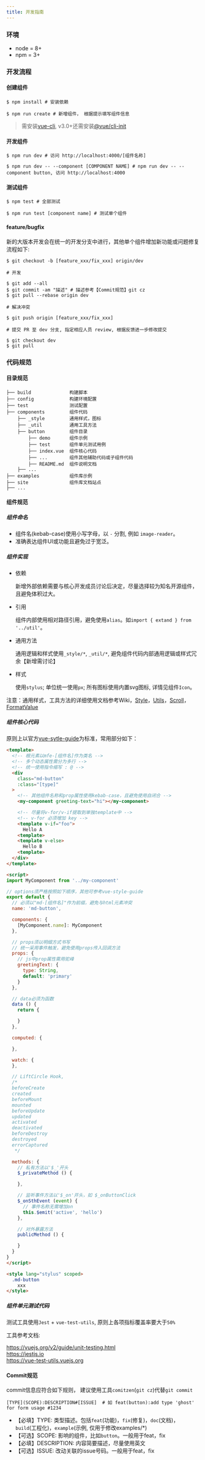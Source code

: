 ```yaml
---
title: 开发指南
---
```


### 环境

* node = 8+
* npm = 3+

### 开发流程

#### 创建组件

```shell
$ npm install # 安装依赖

$ npm run create # 新增组件， 根据提示填写组件信息
```
> 需安装[vue-cli](https://cli.vuejs.org/), v3.0+还需安装[@vue/cli-init](https://www.npmjs.com/package/@vue/cli-init)

#### 开发组件
```shell
$ npm run dev # 访问 http://localhost:4000/[组件名称]

$ npm run dev -- --component [COMPONENT NAME] # npm run dev -- --component button, 访问 http://localhost:4000
```

#### 测试组件
```shell
$ npm test # 全部测试

$ npm run test [component name] # 测试单个组件
```
#### feature/bugfix

新的大版本开发会在统一的开发分支中进行，其他单个组件增加新功能或问题修复流程如下:

```shell
$ git checkout -b [feature_xxx/fix_xxx] origin/dev

# 开发

$ git add --all
$ git commit -am "描述" # 描述参考【Commit规范】git cz
$ git pull --rebase origin dev

# 解决冲突

$ git push origin [feature_xxx/fix_xxx]

# 提交 PR 至 dev 分支, 指定相应人员 review, 根据反馈进一步修改提交

$ git checkout dev
$ git pull

```
### 代码规范

#### 目录规范
```
├── build              构建脚本
├── config             构建环境配置
├── test               测试配置
├── components         组件代码
    ├── _style         通用样式，图标
    ├── _util          通用工具方法
    ├── button         组件目录
        ├── demo       组件示例
        ├── test       组件单元测试用例
        ├── index.vue  组件核心代码
        ├── ...        组件其他辅助代码或子组件代码
        ├── README.md  组件说明文档
    ├── ...
├── examples           组件库示例
├── site               组件库文档站点
├── ...
```

#### 组件规范

##### 组件命名
* 组件名(kebab-case)使用小写字母，以 `-` 分割, 例如 `image-reader`。
* 准确表达组件UI或功能且避免过于宽泛。

##### 组件实现
* 依赖

  新增外部依赖需要与核心开发成员讨论后决定，尽量选择较为知名开源组件，且避免体积过大。
* 引用

  组件内部使用相对路径引用，避免使用`alias`。如`import { extand } from '../util'`。
* 通用方法

  通用逻辑和样式使用`_style/*`, `_util/*`, 避免组件代码内部通用逻辑或样式冗余【新增需讨论】

* 样式

  使用`stylus`; 单位统一使用`px`; 所有图标使用内置svg图标, 详情见组件`Icon`。

注意：通用样式，工具方法的详细使用文档参考Wiki，[Style](https://github.com/didi/mand-mobile/wiki/Style)，[Utils](https://github.com/didi/mand-mobile/wiki/Utils)，[Scroll](https://github.com/didi/mand-mobile/wiki/Scroll)，[FormatValue](https://github.com/didi/mand-mobile/wiki/FormatValue)

##### 组件核心代码

原则上以官方[vue-sytle-guide](https://vuejs.org/v2/style-guide/#Component-instance-options-order-recommended)为标准，常用部分如下：

```html
<template>
  <!-- 根元素以mfe-[组件名]作为类名 -->
  <!-- 多个动态属性需分为多行 -->
  <!-- 统一使用指令缩写 : @ -->
  <div
    class="md-button"
    :class="[type]"
  >
    <!-- 其他组件名称和prop属性使用kebab-case，且避免使用自闭合 -->
    <my-component greeting-text="hi"></my-component>

    <!-- 尽量将v-for/v-if提取到单独template中 -->
    <!-- v-for 必须增加 key -->
    <template v-if="foo">
      Hello A
    <template>
    <template v-else>
      Hello B
    <template>
  </div>
</template>

<script>
import MyComponent from '../my-component'

// options须严格按照如下顺序，其他可参考vue-style-guide
export default {
  // 必须以"md-[组件名]"作为前缀，避免与html元素冲突
  name: 'md-button',

  components: {
    [MyComponent.name]: MyComponent
  },

  // props须以明细方式书写
  // 统一采用事件触发，避免使用props传入回调方法
  props: {
    // js中prop属性需用驼峰
    greetingText: {
      type: String,
      default: 'primary'
    }
  },

  // data必须为函数
  data () {
    return {

    }
  },

  computed: {

  },

  watch: {
  },

  // LiftCircle Hook,
  /*
  beforeCreate
  created
  beforeMount
  mounted
  beforeUpdate
  updated
  activated
  deactivated
  beforeDestroy
  destroyed
  errorCaptured
   */

  methods: {
    // 私有方法以'$_'开头
    $_privateMethod () {

    },

    // 监听事件方法以'$_on'开头，如 $_onButtonClick
    $_onSthEvent (event) {
      // 事件名称无需增加on
      this.$emit('active', 'hello')
    },

    // 对外暴露方法
    publicMethod () {

    }
  }
}
</script>

<style lang="stylus" scoped>
  .md-button
    xxx
</style>
```
##### 组件单元测试代码

测试工具使用`Jest` + `vue-test-utils`, 原则上各项指标覆盖率要大于`50%`

工具参考文档:

<a href="https://vuejs.org/v2/guide/unit-testing.html" target="_blank">https://vuejs.org/v2/guide/unit-testing.html</a><br>
<a href="https://jestjs.io/docs/getting-started.html" target="_blank">https://jestjs.io</a><br>
<a href="https://vue-test-utils.vuejs.org" target="_blank">https://vue-test-utils.vuejs.org</a>

#### Commit规范

commit信息应符合如下规则， 建议使用工具`comitzen`(`git cz`)代替`git commit`

```shell
[TYPE](SCOPE):DESCRIPTION#[ISSUE]  # 如 feat(button):add type 'ghost' for form usage #1234
```

* 【必填】TYPE: 类型描述。包括`feat`(功能)，`fix`(修复)，`doc`(文档)，`build`(工程化)，`example`(示例, 仅用于修改examples/*)
* 【可选】SCOPE: 影响的组件，比如`button`。一般用于feat，fix
* 【必填】DESCRIPTION: 内容简要描述，尽量使用英文
* 【可选】ISSUE: 改动关联的issue号码。一般用于feat，fix

